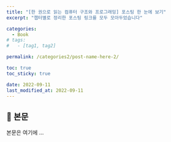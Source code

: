 ```yaml
---
title: "[한 권으로 읽는 컴퓨터 구조와 프로그래밍] 포스팅 한 눈에 보기"
excerpt: "챕터별로 정리한 포스팅 링크를 모두 모아두었습니다"

categories:
  - Book
# tags:
#   - [tag1, tag2]

permalink: /categories2/post-name-here-2/

toc: true
toc_sticky: true

date: 2022-09-11
last_modified_at: 2022-09-11
---
```


## 🦥 본문

본문은 여기에 ...
